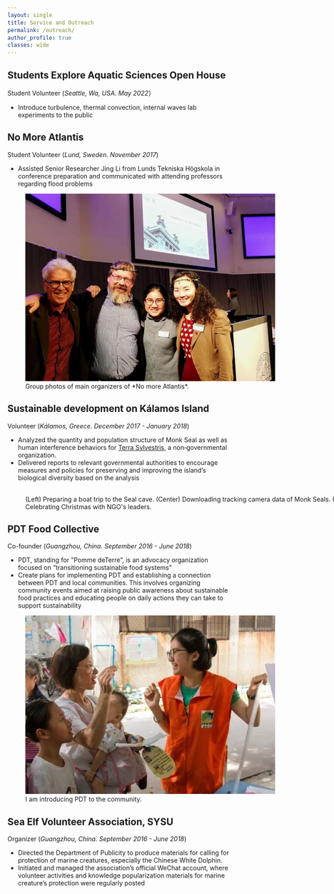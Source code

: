 ```yaml
---
layout: single
title: Service and Outreach
permalink: /outreach/
author_profile: true
classes: wide
---
```



## Students Explore Aquatic Sciences Open House
Student Volunteer (*Seattle, Wa, USA. May 2022*）
* Introduce turbulence, thermal convection, internal waves lab experiments to the public


## No More Atlantis
Student Volunteer (*Lund, Sweden. November 2017*)
* Assisted Senior Researcher Jing Li from Lunds Tekniska Högskola in conference preparation and communicated with attending professors regarding flood problems

<figure style="width: 560px" class="align-center">
  <img src="/assets/images/Lund_conf.jpg" alt="">
  <figcaption> Group photos of main organizers of *No more Atlantis*. </figcaption>
</figure> 

## Sustainable development on Kálamos Island
Volunteer (*Kálamos, Greece. December 2017 - January 2018*)
* Analyzed the quantity and population structure of Monk Seal as well as human interference behaviors for <a href="https://www.terrasylvestris.org/">Terra Sylvestris</a>, a non‑governmental organization.
* Delivered reports to relevant governmental authorities to encourage measures and policies for preserving and improving the island’s biological diversity based on the analysis

<figure style="width: 800px" class="align-center">
  <img src="/assets/images/Greece.jpg" alt="">
  <figcaption>(Left) Preparing a boat trip to the Seal cave. (Center) Downloading tracking camera data of Monk Seals. (Right) Celebrating Christmas with NGO's leaders. </figcaption>
</figure> 

## PDT Food Collective
Co-founder (*Guangzhou, China. September 2016 - June 2018*)
* PDT, standing for ”Pomme deTerre”, is an advocacy organization focused on ”transitioning sustainable food systems”
* Create plans for implementing PDT and establishing a connection between PDT and local communities. This involves organizing community events aimed at raising public awareness about sustainable food practices and educating people on daily actions they can take to support sustainability

<figure style="width: 560px" class="align-center">
  <img src="/assets/images/PDT.jpg" alt="">
  <figcaption> I am introducing PDT to the community. </figcaption>
</figure> 

## Sea Elf Volunteer Association, SYSU
Organizer (*Guangzhou, China. September 2016 - June 2018*)
* Directed the Department of Publicity to produce materials for calling for protection of marine creatures, especially the Chinese White Dolphin.
* Initiated and managed the association’s official WeChat account, where volunteer activities and knowledge popularization materials for marine creature’s protection were regularly posted



